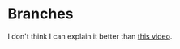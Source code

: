 # Branches

I don't think I can explain it better than [this video](https://www.youtube.com/watch?v=QV0kVNvkMxc).